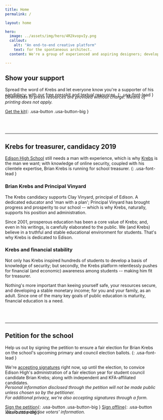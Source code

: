 ```yaml
---
title: Home
permalink: /

layout: home

hero:
  image: ../assets/img/hero/4R2kvopvIy.png
  callout:
    alt: "An end-to-end creative platform"
    text: for the spontaneous architect.
  content: We're a group of experienced and aspiring designers; developers, and engineers banding together to create an experience everyone can enjoy.

---
```


## Show your support
Spread the word of Krebs and let everyone know you're a supporter of his candidacy; with our free presskit and textual resources.
{: .usa-font-lead }

<h6 style="margin-top:-1.5rem; margin-bottom: 0; text-transform: none;">Downloads to press resources are provided without charge. Means of printing does not apply.</h6>

[Get the kit](/kit/){: .usa-button .usa-button-big }

<hr style="margin-top: 4rem;">

## Krebs for treasurer, candidacy 2019

[Edison High School](http://edison.tulsa.schooldesk.net/) still needs a man with experience, which is why [Krebs](https://krebsonsecurity.com/about/) is the man we want; with knowledge of online security, coupled with his clientele expertise, Brian Krebs is running for school treasurer.
{: .usa-font-lead }

### Brian Krebs and Principal Vinyard
The Krebs candidacy supports Clay Vinyard, principal of Edison. A dedicated educator and 'man with a plan'; Principal Vinyard has brought progress and prosperity to our school -- which is why Krebs, naturally, supports his position and administration.

Since 2001, prosperous education has been a core value of Krebs; and, even in his writings, is carefully elaborated to the public. We (and Krebs) believe in a truthful and stable educational environment for students. That's why Krebs is dedicated to Edison.

### Krebs and financial stability
Not only has Krebs inspired hundreds of students to develop a basis of knowledge of security; but secondly, the Krebs platform relentlessly pushes for financial (and economic) awareness among students -- making him fit for treasurer.

Nothing's more important than keeing yourself safe, your resources secure, and developing a stable monetary income; for you and your family, as an adult. Since one of the many key goals of public education is maturity, financial education is a need.

<hr style="margin-top: 4rem;">

## Petition for the school
Help us out by signing the petition to ensure a fair election for Brian Krebs on the school's upcoming primary and council election ballots.
{: .usa-font-lead }

We're [accepting signatures](https://www.change.org/p/students-of-edison-high-school-help-us-ensure-a-fair-candidacy-this-upcoming-student-council-election-year) right now, up until the election, to convice Edison High's administration of a fair election year for student council candidate Brian Krebs; along with independent and KFA-affiliated candidates.

<h6 style="margin-top:-1rem; margin-bottom: 0; text-transform: none;">Personal information disclosed through the petition will not be made public unless chosen so by the petitioner. <br> For additional privacy, we're also accepting signatures through a form.</h6>

[Sign the petition](https://www.change.org/p/students-of-edison-high-school-help-us-ensure-a-fair-candidacy-this-upcoming-student-council-election-year){: .usa-button .usa-button-big }
[Sign offline](#){: .usa-button .usa-button-big }

<h6 style="margin-top:-2rem; margin-bottom: 0; text-transform: none;">We do not publicise voters' information.</h6>
